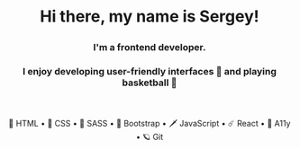# <p align="center">Hi there, my name is Sergey! </p>
### <p align="center">I'm a frontend developer.</p>
### <p align="center">I enjoy developing user-friendly interfaces 🖤 and playing basketball 🏀 </p> <br>   
<div align="center">
🌈 HTML  •  🤙 CSS  •  💊 SASS  •  🦘 Bootstrap  •  🗡️ JavaScript  •  ☄️ React  •  🐞 A11y  •  🪐 Git 
</div>

